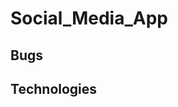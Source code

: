 # Social_Media_App

<!--
NPM Packages

Backend ---
[dotenv] = Loads environment variables.
[express] = Is a backend web app framework for building RESTful APIs with Nodejs.
[mongoose] = Helps us connect to mongoDB.
[nodemon] = It simply restarts the nodejs app whenever it sees changes in the file.
[bcrypt] = A library to help you hash passwords.
[helmet] = It helps you secure your express apps by setting various HTTP headers.
[morgan] = HTTP request logger middleware for node.js

Frontend ---
[create-react-app] =
[@material-ui/core] = core material ui
[@material-ui/icons] = gets any icons needed with material-ui
[react-router-dom] =
[axios] =
[timeago.js] =
[multer] = used to handle and upload files.
 -->

## Bugs

## Technologies

<!--
MONGODB:
  PROJECT(Social Media App)
  Username(angelsoto)
  Password(nNqwEB8bRfZlYOxv)
 -->
